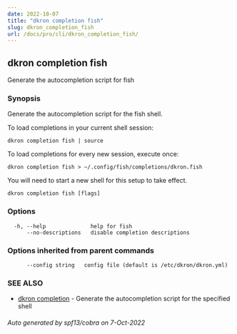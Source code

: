 ```yaml
---
date: 2022-10-07
title: "dkron completion fish"
slug: dkron_completion_fish
url: /docs/pro/cli/dkron_completion_fish/
---
```

## dkron completion fish

Generate the autocompletion script for fish

### Synopsis

Generate the autocompletion script for the fish shell.

To load completions in your current shell session:

	dkron completion fish | source

To load completions for every new session, execute once:

	dkron completion fish > ~/.config/fish/completions/dkron.fish

You will need to start a new shell for this setup to take effect.


```
dkron completion fish [flags]
```

### Options

```
  -h, --help              help for fish
      --no-descriptions   disable completion descriptions
```

### Options inherited from parent commands

```
      --config string   config file (default is /etc/dkron/dkron.yml)
```

### SEE ALSO

* [dkron completion](/docs/pro/cli/dkron_completion/)	 - Generate the autocompletion script for the specified shell

###### Auto generated by spf13/cobra on 7-Oct-2022
